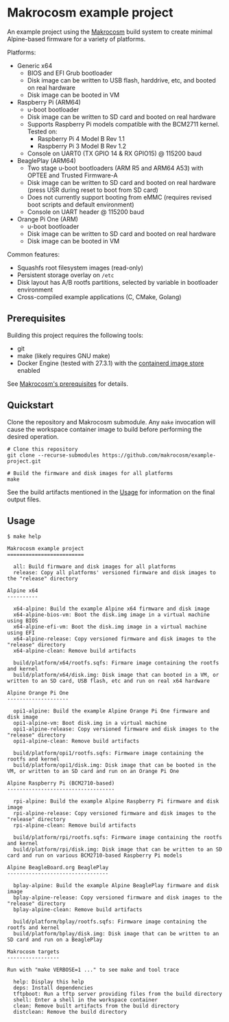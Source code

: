 # Makrocosm example project

An example project using the [Makrocosm](https://www.github.com/makrocosm/makrocosm)
build system to create minimal Alpine-based firmware for a variety of platforms.

Platforms:

 - Generic x64
   - BIOS and EFI Grub bootloader
   - Disk image can be written to USB flash, harddrive, etc, and booted on real hardware
   - Disk image can be booted in VM
 - Raspberry Pi (ARM64)
   - u-boot bootloader
   - Disk image can be written to SD card and booted on real hardware
   - Supports Raspberry Pi models compatible with the BCM2711 kernel. Tested on:
     - Raspberry Pi 4 Model B Rev 1.1
     - Raspberry Pi 3 Model B Rev 1.2
   - Console on UART0 (TX GPIO 14 & RX GPIO15) @ 115200 baud
 - BeaglePlay (ARM64)
   - Two stage u-boot bootloaders (ARM R5 and ARM64 A53) with OPTEE and Trusted Firmware-A
   - Disk image can be written to SD card and booted on real hardware (press USR during reset to boot from SD card)
   - Does not currently support booting from eMMC (requires revised boot scripts and default environment)
   - Console on UART header @ 115200 baud
 - Orange Pi One (ARM)
   - u-boot bootloader
   - Disk image can be written to SD card and booted on real hardware
   - Disk image can be booted in VM

Common features:

  - Squashfs root filesystem images (read-only)
  - Persistent storage overlay on `/etc`
  - Disk layout has A/B rootfs partitions, selected by variable in bootloader environment
  - Cross-compiled example applications (C, CMake, Golang)

## Prerequisites

Building this project requires the following tools:

  - git
  - make (likely requires GNU make)
  - Docker Engine (tested with 27.3.1)
    with the [containerd image store](https://docs.docker.com/engine/storage/containerd/) enabled

See [Makrocosm's prerequisites](https://makrocosm.github.io/makrocosm/getting-started/#prerequisites) for details.

## Quickstart

Clone the repository and Makrocosm submodule. Any `make` invocation will
cause the workspace container image to build before performing the desired
operation.

```
# Clone this repository
git clone --recurse-submodules https://github.com/makrocosm/example-project.git

# Build the firmware and disk images for all platforms
make
```

See the build artifacts mentioned in the [Usage](#usage) for information on
the final output files.

## Usage

```
$ make help

Makrocosm example project
=========================

  all: Build firmware and disk images for all platforms
  release: Copy all platforms' versioned firmware and disk images to the "release" directory

Alpine x64
----------

  x64-alpine: Build the example Alpine x64 firmware and disk image
  x64-alpine-bios-vm: Boot the disk.img image in a virtual machine using BIOS
  x64-alpine-efi-vm: Boot the disk.img image in a virtual machine using EFI
  x64-alpine-release: Copy versioned firmware and disk images to the "release" directory
  x64-alpine-clean: Remove build artifacts

  build/platform/x64/rootfs.sqfs: Firmare image containing the rootfs and kernel
  build/platform/x64/disk.img: Disk image that can booted in a VM, or written to an SD card, USB flash, etc and run on real x64 hardware

Alpine Orange Pi One
--------------------

  opi1-alpine: Build the example Alpine Orange Pi One firmware and disk image
  opi1-alpine-vm: Boot disk.img in a virtual machine
  opi1-alpine-release: Copy versioned firmware and disk images to the "release" directory
  opi1-alpine-clean: Remove build artifacts

  build/platform/opi1/rootfs.sqfs: Firmware image containing the rootfs and kernel
  build/platform/opi1/disk.img: Disk image that can be booted in the VM, or written to an SD card and run on an Orange Pi One

Alpine Raspberry Pi (BCM2710-based)
-----------------------------------

  rpi-alpine: Build the example Alpine Raspberry Pi firmware and disk image
  rpi-alpine-release: Copy versioned firmware and disk images to the "release" directory
  rpi-alpine-clean: Remove build artifacts

  build/platform/rpi/rootfs.sqfs: Firmware image containing the rootfs and kernel
  build/platform/rpi/disk.img: Disk image that can be written to an SD card and run on various BCM2710-based Raspberry Pi models

Alpine BeagleBoard.org BeaglePlay
---------------------------------

  bplay-alpine: Build the example Alpine BeaglePlay firmware and disk image
  bplay-alpine-release: Copy versioned firmware and disk images to the "release" directory
  bplay-alpine-clean: Remove build artifacts

  build/platform/bplay/rootfs.sqfs: Firmware image containing the rootfs and kernel
  build/platform/bplay/disk.img: Disk image that can be written to an SD card and run on a BeaglePlay

Makrocosm targets
-----------------

Run with "make VERBOSE=1 ..." to see make and tool trace

  help: Display this help
  deps: Install dependencies
  tftpboot: Run a tftp server providing files from the build directory
  shell: Enter a shell in the workspace container
  clean: Remove built artifacts from the build directory
  distclean: Remove the build directory

```
